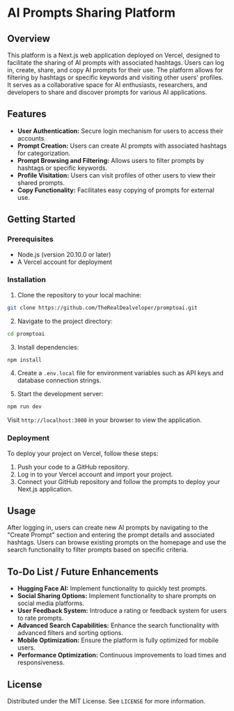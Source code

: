 
# AI Prompts Sharing Platform

## Overview

This platform is a Next.js web application deployed on Vercel, designed to facilitate the sharing of AI prompts with associated hashtags. Users can log in, create, share, and copy AI prompts for their use. The platform allows for filtering by hashtags or specific keywords and visiting other users' profiles. It serves as a collaborative space for AI enthusiasts, researchers, and developers to share and discover prompts for various AI applications.

## Features

- **User Authentication:** Secure login mechanism for users to access their accounts.
- **Prompt Creation:** Users can create AI prompts with associated hashtags for categorization.
- **Prompt Browsing and Filtering:** Allows users to filter prompts by hashtags or specific keywords.
- **Profile Visitation:** Users can visit profiles of other users to view their shared prompts.
- **Copy Functionality:** Facilitates easy copying of prompts for external use.

## Getting Started

### Prerequisites

- Node.js (version 20.10.0 or later)
- A Vercel account for deployment

### Installation

1. Clone the repository to your local machine:

```bash
git clone https://github.com/TheRealDealveloper/promptoai.git
```

2. Navigate to the project directory:

```bash
cd promptoai
```

3. Install dependencies:

```bash
npm install
```

4. Create a `.env.local` file for environment variables such as API keys and database connection strings.

5. Start the development server:

```bash
npm run dev
```

Visit `http://localhost:3000` in your browser to view the application.

### Deployment

To deploy your project on Vercel, follow these steps:

1. Push your code to a GitHub repository.
2. Log in to your Vercel account and import your project.
3. Connect your GitHub repository and follow the prompts to deploy your Next.js application.

## Usage

After logging in, users can create new AI prompts by navigating to the "Create Prompt" section and entering the prompt details and associated hashtags. Users can browse existing prompts on the homepage and use the search functionality to filter prompts based on specific criteria.

## To-Do List / Future Enhancements

- **Hugging Face AI:** Implement functionality to quickly test prompts.
- **Social Sharing Options:** Implement functionality to share prompts on social media platforms.
- **User Feedback System:** Introduce a rating or feedback system for users to rate prompts.
- **Advanced Search Capabilities:** Enhance the search functionality with advanced filters and sorting options.
- **Mobile Optimization:** Ensure the platform is fully optimized for mobile users.
- **Performance Optimization:** Continuous improvements to load times and responsiveness.

## License

Distributed under the MIT License. See `LICENSE` for more information.
